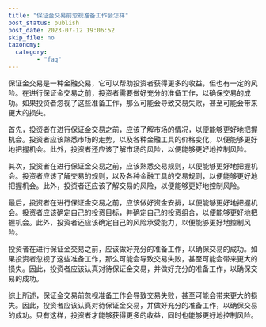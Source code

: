 ```yaml
---
title: "保证金交易前忽视准备工作会怎样"
post_status: publish
post_date: 2023-07-12 19:06:52
skip_file: no
taxonomy:
  category:
        - "faq"
---
```


保证金交易是一种金融交易，它可以帮助投资者获得更多的收益，但也有一定的风险。在进行保证金交易之前，投资者需要做好充分的准备工作，以确保交易的成功。如果投资者忽视了这些准备工作，那么可能会导致交易失败，甚至可能会带来更大的损失。

首先，投资者在进行保证金交易之前，应该了解市场的情况，以便能够更好地把握机会。投资者应该熟悉市场的走势，以及各种金融工具的价格变化，以便能够更好地把握机会。此外，投资者还应该了解市场的风险，以便能够更好地控制风险。

其次，投资者在进行保证金交易之前，应该熟悉交易规则，以便能够更好地把握机会。投资者应该了解交易的规则，以及各种金融工具的交易规则，以便能够更好地把握机会。此外，投资者还应该了解交易的风险，以便能够更好地控制风险。

最后，投资者在进行保证金交易之前，应该做好资金安排，以便能够更好地把握机会。投资者应该确定自己的投资目标，并确定自己的投资组合，以便能够更好地把握机会。此外，投资者还应该确定自己的风险承受能力，以便能够更好地控制风险。

投资者在进行保证金交易之前，应该做好充分的准备工作，以确保交易的成功。如果投资者忽视了这些准备工作，那么可能会导致交易失败，甚至可能会带来更大的损失。因此，投资者应该认真对待保证金交易，并做好充分的准备工作，以确保交易的成功。

综上所述，保证金交易前忽视准备工作会导致交易失败，甚至可能会带来更大的损失。因此，投资者应该认真对待保证金交易，并做好充分的准备工作，以确保交易的成功。只有这样，投资者才能够获得更多的收益，同时也能够更好地控制风险。
